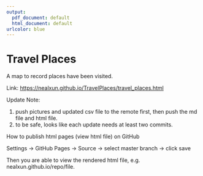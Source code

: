 ```yaml
---
output:
  pdf_document: default
  html_document: default
urlcolor: blue
---
```

# Travel Places
A map to record places have been visited.

Link: https://nealxun.github.io/TravelPlaces/travel_places.html

Update Note:
1. push pictures and updated csv file to the remote first, then push the md file and html file.
2. to be safe, looks like each update needs at least two commits.

How to publish html pages (view html file) on GitHub

Settings -> GitHub Pages -> Source -> select master branch -> click save

Then you are able to view the rendered html file, e.g. nealxun.github.io/repo/file.
